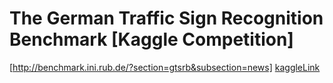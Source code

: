 # The German Traffic Sign Recognition Benchmark [Kaggle Competition]
[http://benchmark.ini.rub.de/?section=gtsrb&subsection=news] [kaggleLink]

[kaggleLink]: <http://benchmark.ini.rub.de/?section=gtsrb&subsection=news>

